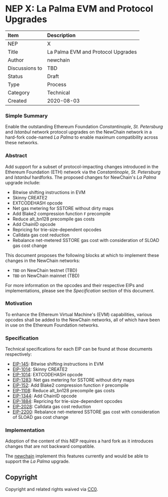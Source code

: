 
# NEP X: La Palma EVM and Protocol Upgrades

| Item | Description |
|:-|:-|
| NEP | X |
| Title | La Palma EVM and Protocol Upgrades |
| Author | newchain |
| Discussions to | TBD |
| Status | Draft |
| Type | Process |
| Category | Technical |
| Created | 2020-08-03 |


### Simple Summary

Enable the outstanding Ethereum Foundation _Constantinople_, _St. Petersburg_ and _Istanbul_ network protocol upgrades on the NewChain network in a hard-fork code-named _La Palma_ to enable maximum compatibility across these networks.

### Abstract

Add support for a subset of protocol-impacting changes introduced in the Ethereum Foundation (ETH) network via the _Constantinople_, _St. Petersburg_ and _Istanbul_ hardforks. The proposed changes for NewChain's _La Palma_ upgrade include:

- Bitwise shifting instructions in EVM
- Skinny CREATE2
- EXTCODEHASH opcode
- Net gas metering for SSTORE without dirty maps
- Add Blake2 compression function `F` precompile
- Reduce alt_bn128 precompile gas costs
- Add ChainID opcode
- Repricing for trie-size-dependent opcodes
- Calldata gas cost reduction
- Rebalance net-metered SSTORE gas cost with consideration of SLOAD gas cost change

This document proposes the following blocks at which to implement these changes in the NewChain networks:

- `TBD` on NewChain testnet (TBD)
- `TBD` on NewChain mainnet (TBD)

For more information on the opcodes and their respective EIPs and implementations, please see the _Specification_ section of this document.

### Motivation

To enhance the Ethereum Virtual Machine's (EVM) capabilities, various opcodes shall be added to the NewChain networks, all of which have been in use on the Ethereum Foundation networks.

### Specification

Technical specifications for each EIP can be found at those documents respectively:

- [EIP-145](https://eips.ethereum.org/EIPS/eip-145): Bitwise shifting instructions in EVM
- [EIP-1014](https://eips.ethereum.org/EIPS/eip-1014): Skinny CREATE2
- [EIP-1014](https://eips.ethereum.org/EIPS/eip-1052): EXTCODEHASH opcode
- [EIP-1283](https://eips.ethereum.org/EIPS/eip-1283): Net gas metering for SSTORE without dirty maps
- [EIP-152](https://eips.ethereum.org/EIPS/eip-152): Add Blake2 compression function `F` precompile
- [EIP-1108](https://eips.ethereum.org/EIPS/eip-1108): Reduce alt_bn128 precompile gas costs
- [EIP-1344](https://eips.ethereum.org/EIPS/eip-1344): Add ChainID opcode
- [EIP-1884](https://eips.ethereum.org/EIPS/eip-1884): Repricing for trie-size-dependent opcodes
- [EIP-2028](https://eips.ethereum.org/EIPS/eip-2028): Calldata gas cost reduction
- [EIP-2200](https://eips.ethereum.org/EIPS/eip-2200): Rebalance net-metered SSTORE gas cost with consideration of SLOAD gas cost change

### Implementation

Adoption of the content of this NEP requires a hard fork as it introduces changes that are not backward compatible.

The [newchain](https://github.com/newtonproject/newchain) implement this features currently and would be able to support the _La Palma_ upgrade.

## Copyright

Copyright and related rights waived via [CC0](https://creativecommons.org/publicdomain/zero/1.0/).

